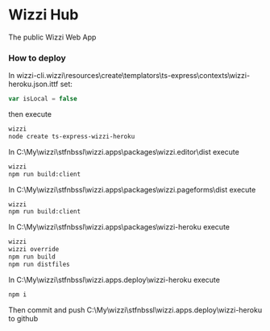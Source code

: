 # Wizzi Hub

The public Wizzi Web App


### How to deploy
In wizzi-cli\.wizzi\resources\create\templators\ts-express\contexts\wizzi-heroku.json.ittf set:

```javascript
var isLocal = false
```
then execute

```sh
wizzi
node create ts-express-wizzi-heroku
```
In C:\My\wizzi\stfnbssl\wizzi.apps\packages\wizzi.editor\dist execute

```sh
wizzi
npm run build:client
```
In C:\My\wizzi\stfnbssl\wizzi.apps\packages\wizzi.pageforms\dist execute

```sh
wizzi
npm run build:client
```
In C:\My\wizzi\stfnbssl\wizzi.apps\packages\wizzi-heroku execute

```sh
wizzi
wizzi override
npm run build
npm run distfiles
```
In C:\My\wizzi\stfnbssl\wizzi.apps.deploy\wizzi-heroku execute

```sh
npm i
```
Then commit and push C:\My\wizzi\stfnbssl\wizzi.apps.deploy\wizzi-heroku to github

